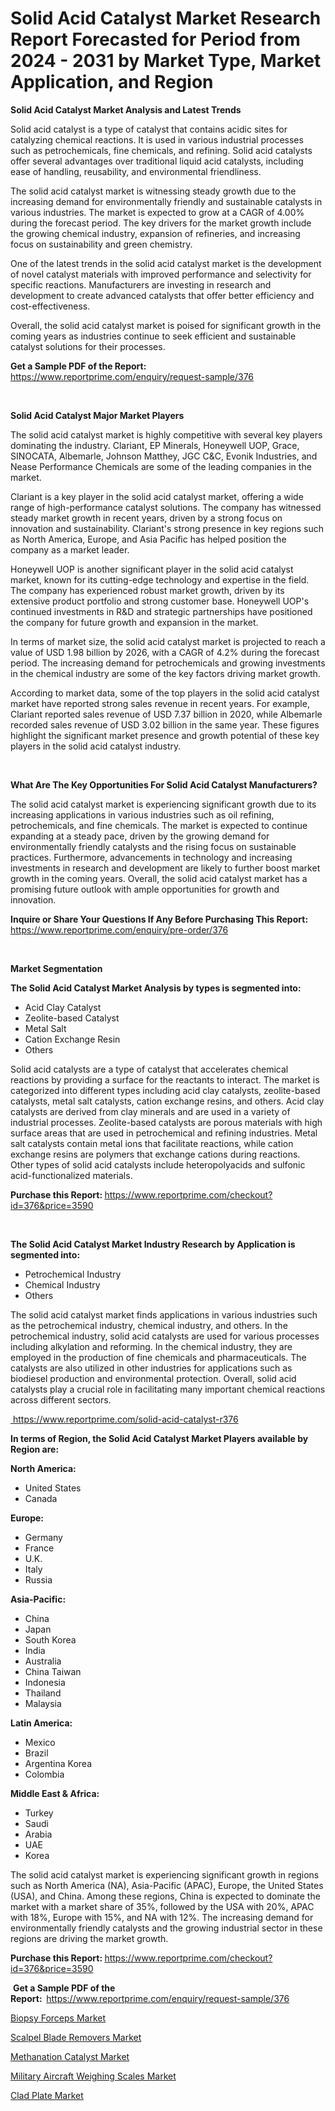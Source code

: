 <p><h1>Solid Acid Catalyst Market Research Report Forecasted for Period from 2024 -  2031 by Market Type, Market Application, and Region</h1></p><p><strong>Solid Acid Catalyst Market Analysis and Latest Trends</strong></p>
<p><p>Solid acid catalyst is a type of catalyst that contains acidic sites for catalyzing chemical reactions. It is used in various industrial processes such as petrochemicals, fine chemicals, and refining. Solid acid catalysts offer several advantages over traditional liquid acid catalysts, including ease of handling, reusability, and environmental friendliness.</p><p>The solid acid catalyst market is witnessing steady growth due to the increasing demand for environmentally friendly and sustainable catalysts in various industries. The market is expected to grow at a CAGR of 4.00% during the forecast period. The key drivers for the market growth include the growing chemical industry, expansion of refineries, and increasing focus on sustainability and green chemistry.</p><p>One of the latest trends in the solid acid catalyst market is the development of novel catalyst materials with improved performance and selectivity for specific reactions. Manufacturers are investing in research and development to create advanced catalysts that offer better efficiency and cost-effectiveness.</p><p>Overall, the solid acid catalyst market is poised for significant growth in the coming years as industries continue to seek efficient and sustainable catalyst solutions for their processes.</p></p>
<p><strong>Get a Sample PDF of the Report:&nbsp;</strong> <a href="https://www.reportprime.com/enquiry/request-sample/376">https://www.reportprime.com/enquiry/request-sample/376</a></p>
<p>&nbsp;</p>
<p><strong>Solid Acid Catalyst Major Market Players</strong></p>
<p><p>The solid acid catalyst market is highly competitive with several key players dominating the industry. Clariant, EP Minerals, Honeywell UOP, Grace, SINOCATA, Albemarle, Johnson Matthey, JGC C&C, Evonik Industries, and Nease Performance Chemicals are some of the leading companies in the market.</p><p>Clariant is a key player in the solid acid catalyst market, offering a wide range of high-performance catalyst solutions. The company has witnessed steady market growth in recent years, driven by a strong focus on innovation and sustainability. Clariant's strong presence in key regions such as North America, Europe, and Asia Pacific has helped position the company as a market leader.</p><p>Honeywell UOP is another significant player in the solid acid catalyst market, known for its cutting-edge technology and expertise in the field. The company has experienced robust market growth, driven by its extensive product portfolio and strong customer base. Honeywell UOP's continued investments in R&D and strategic partnerships have positioned the company for future growth and expansion in the market.</p><p>In terms of market size, the solid acid catalyst market is projected to reach a value of USD 1.98 billion by 2026, with a CAGR of 4.2% during the forecast period. The increasing demand for petrochemicals and growing investments in the chemical industry are some of the key factors driving market growth.</p><p>According to market data, some of the top players in the solid acid catalyst market have reported strong sales revenue in recent years. For example, Clariant reported sales revenue of USD 7.37 billion in 2020, while Albemarle recorded sales revenue of USD 3.02 billion in the same year. These figures highlight the significant market presence and growth potential of these key players in the solid acid catalyst industry.</p></p>
<p>&nbsp;</p>
<p><strong>What Are The Key Opportunities For Solid Acid Catalyst Manufacturers?</strong></p>
<p><p>The solid acid catalyst market is experiencing significant growth due to its increasing applications in various industries such as oil refining, petrochemicals, and fine chemicals. The market is expected to continue expanding at a steady pace, driven by the growing demand for environmentally friendly catalysts and the rising focus on sustainable practices. Furthermore, advancements in technology and increasing investments in research and development are likely to further boost market growth in the coming years. Overall, the solid acid catalyst market has a promising future outlook with ample opportunities for growth and innovation.</p></p>
<p><strong>Inquire or Share Your Questions If Any Before Purchasing This Report:</strong> <a href="https://www.reportprime.com/enquiry/pre-order/376">https://www.reportprime.com/enquiry/pre-order/376</a></p>
<p>&nbsp;</p>
<p><strong>Market Segmentation</strong></p>
<p><strong>The Solid Acid Catalyst Market Analysis by types is segmented into:</strong></p>
<p><ul><li>Acid Clay Catalyst</li><li>Zeolite-based Catalyst</li><li>Metal Salt</li><li>Cation Exchange Resin</li><li>Others</li></ul></p>
<p><p>Solid acid catalysts are a type of catalyst that accelerates chemical reactions by providing a surface for the reactants to interact. The market is categorized into different types including acid clay catalysts, zeolite-based catalysts, metal salt catalysts, cation exchange resins, and others. Acid clay catalysts are derived from clay minerals and are used in a variety of industrial processes. Zeolite-based catalysts are porous materials with high surface areas that are used in petrochemical and refining industries. Metal salt catalysts contain metal ions that facilitate reactions, while cation exchange resins are polymers that exchange cations during reactions. Other types of solid acid catalysts include heteropolyacids and sulfonic acid-functionalized materials.</p></p>
<p><strong>Purchase this Report:&nbsp;</strong><a href="https://www.reportprime.com/checkout?id=376&price=3590">https://www.reportprime.com/checkout?id=376&price=3590</a></p>
<p>&nbsp;</p>
<p><strong>The Solid Acid Catalyst Market Industry Research by Application is segmented into:</strong></p>
<p><ul><li>Petrochemical Industry</li><li>Chemical Industry</li><li>Others</li></ul></p>
<p><p>The solid acid catalyst market finds applications in various industries such as the petrochemical industry, chemical industry, and others. In the petrochemical industry, solid acid catalysts are used for various processes including alkylation and reforming. In the chemical industry, they are employed in the production of fine chemicals and pharmaceuticals. The catalysts are also utilized in other industries for applications such as biodiesel production and environmental protection. Overall, solid acid catalysts play a crucial role in facilitating many important chemical reactions across different sectors.</p></p>
<p><a href="https://www.reportprime.com/solid-acid-catalyst-r376">&nbsp;https://www.reportprime.com/solid-acid-catalyst-r376</a></p>
<p><strong>In terms of Region, the Solid Acid Catalyst Market Players available by Region are:</strong></p>
<p>
    <p> <strong> North America: </strong>
        <ul>
            <li>United States</li>
            <li>Canada</li>
        </ul>
        </p> 
    <p> <strong> Europe: </strong>
        <ul>
            <li>Germany</li>
            <li>France</li>
            <li>U.K.</li>
            <li>Italy</li>
            <li>Russia</li>
        </ul>
        </p> 
    <p> <strong> Asia-Pacific: </strong>
        <ul>
            <li>China</li>
            <li>Japan</li>
            <li>South Korea</li>
            <li>India</li>
            <li>Australia</li>
            <li>China Taiwan</li>
            <li>Indonesia</li>
            <li>Thailand</li>
            <li>Malaysia</li>
        </ul>
        </p> 
    <p> <strong> Latin America: </strong>
        <ul>
            <li>Mexico</li>
            <li>Brazil</li>
            <li>Argentina Korea</li>
            <li>Colombia</li>
        </ul>
        </p> 
    <p> <strong> Middle East & Africa: </strong>
        <ul>
            <li>Turkey</li>
            <li>Saudi</li>
            <li>Arabia</li>
            <li>UAE</li>
            <li>Korea</li>
        </ul>
    </p>
    </p>
<p><p>The solid acid catalyst market is experiencing significant growth in regions such as North America (NA), Asia-Pacific (APAC), Europe, the United States (USA), and China. Among these regions, China is expected to dominate the market with a market share of 35%, followed by the USA with 20%, APAC with 18%, Europe with 15%, and NA with 12%. The increasing demand for environmentally friendly catalysts and the growing industrial sector in these regions are driving the market growth.</p></p>
<p><strong>Purchase this Report: </strong><a href="https://www.reportprime.com/checkout?id=376&price=3590">https://www.reportprime.com/checkout?id=376&price=3590</a></p>
<p>&nbsp;<strong>Get a Sample PDF of the Report:&nbsp;&nbsp;</strong><a href="https://www.reportprime.com/enquiry/request-sample/376">https://www.reportprime.com/enquiry/request-sample/376</a></p>
<p><strong></strong></p>
<p><p><a href="https://medium.com/@jakobeblake51/biopsy-forceps-industry-analysis-report-its-market-size-share-trends-by-application-region-b74f0e4493c1">Biopsy Forceps Market</a></p><p><a href="https://medium.com/@nathalelly87957/scalpel-blade-removers-market-share-size-trends-industry-analysis-report-by-application-ca85fd5fd716">Scalpel Blade Removers Market</a></p><p><a href="https://github.com/LarryPearsongXXfvf/Market-Research-Report-List-1/blob/main/methanation-catalyst-market.md">Methanation Catalyst Market</a></p><p><a href="https://issuu.com/reportprime-2/docs/military-aircraft-weighing-scales-m_d6bb871ebaa0c2">Military Aircraft Weighing Scales Market</a></p><p><a href="https://github.com/brendafegmorris532/Market-Research-Report-List-2/blob/main/clad-plate-market.md">Clad Plate Market</a></p></p>